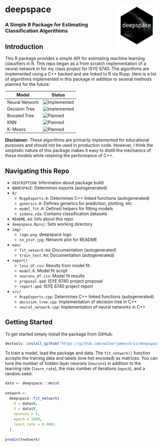 # deepspace <img src='img/logo.png' align="right" height="140" />

###  A Simple R Package for Estimating Classification Algorithims

## Introduction

This R package provides a simple API for estimating machine learning classifiers
in R. This repo began as a from scratch implementation of a neural network in
for my class project for ISYE 6740. The algorithms are implemented using a C++
backed and are linked to R via Rcpp. Here is a list of algorithms implemented
in this package in addition to several methods planned for the future:

| Model | Status |
| ----- | ------ |
| Neural Network | ![Implemented](https://img.shields.io/badge/Implemented-green) |
| Decision Tree | ![Implemented](https://img.shields.io/badge/Implemented-green) |
| Boosted Tree | ![Planned](https://img.shields.io/badge/Planned-red)
| KNN | ![Planned](https://img.shields.io/badge/Planned-red)
| K-Means | ![Planned](https://img.shields.io/badge/Planned-red)

**Disclaimer:** These algorithms are primarily implemented for educational
purposes and should not be used in production code. However, I think the
simplistic nature of this  package makes it easy to distill the mechanics of
these models while retaining the performance of C++.

## Navigating this Repo

* `DESCRIPTION`: Information about package build
* `NAMESPACE`: Determines exports (autogenerated)
* `R/`
  * `RcppExports.R`: Determines C++ linked functions (autogenerated)
  * `generics.R`: Defines generics for prediction, plotting, etc
  * `model_fit.R`: Defined helpers for fitting models
  * `ssdata.rda`: Contains classification datasets
* `README.md`: Info about this repo
* `deepspace.Rproj`: Sets working directory
* `img/`
  * `logo.png`: deepspace logo
  * `nn_plot.jpg`: Network plot for README
* `man/`
  * `fit_network.Rd`: Documentation (autogenerated)
  * `train_test.Rd`: Documentation (autogenerated)
* `report/`
  * `loss_df.csv`: Results from model fit
  * `model.R`: Model fit script
  * `neurons_df.csv`: Model fit results
  * `proposal.qmd`: ISYE 6740 project proposal
  * `report.qmd`: ISYE 6740 project report
* `src/`
  * `RcppExports.cpp`: Determines C++ linked functions (autogenerated)
  * `decision_tree.cpp`: Implementation of decision tree in C++
  * `neural_network.cpp`: Implementation of neural networks in C++

## Getting Started

To get started simply install the package from GitHub:

```r
devtools::install_github("https://github.com/walkerjameschris/deepspace")
```

To train a model, load the package and data. The `fit_network()` function
accepts the training data and labels (one hot encoded) as matrices. You can tune
the number of hidden layer neurons (`neurons`) in addition to the learning rate
(`learn_rate`), the max number of iterations (`epoch`), and a random seed.

```r
data <- deepspace:::mnist

network <-
  deepspace::fit_network(
    X = data$X,
    Y = data$Y,
    neurons = 5,
    epoch = 1000,
    learn_rate = 0.0001
  )

predict(network)
```
